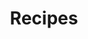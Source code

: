 ---
layout: category
title: Recipes
permalink: /recipes/
collection: recipes
showFeatured: true
heading: "Recipes"
---